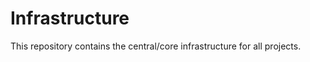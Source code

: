 Infrastructure
==============

This repository contains the central/core infrastructure for all projects.
